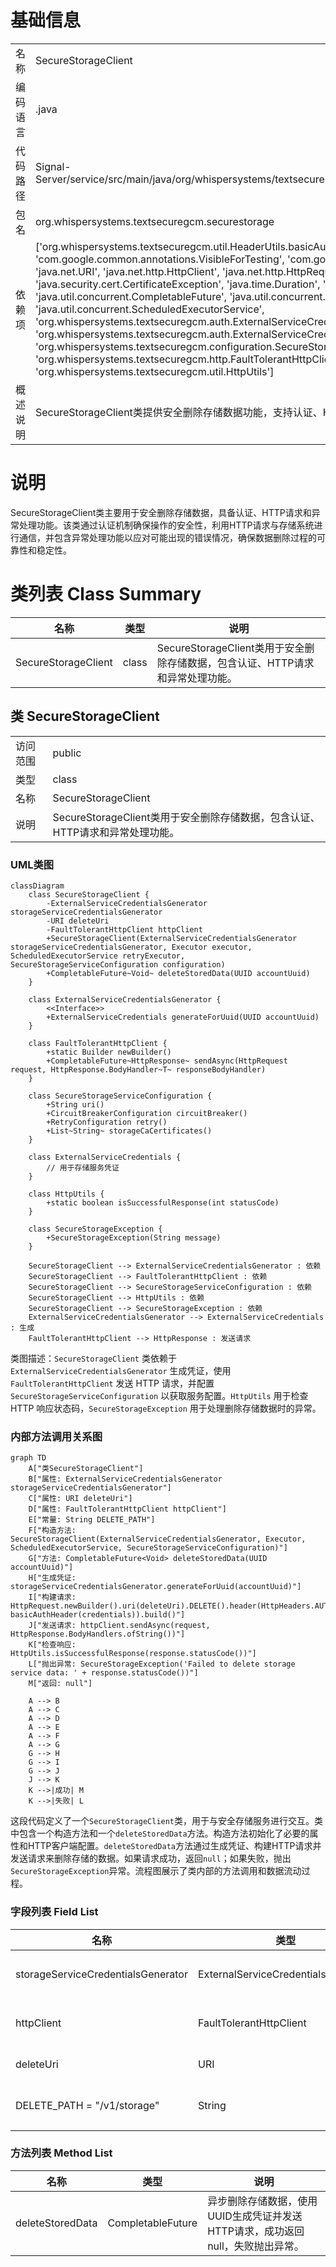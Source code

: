 # 基础信息

|      |      |
|------|------|
| 名称 | SecureStorageClient |
| 编码语言 | .java |
| 代码路径 | Signal-Server/service/src/main/java/org/whispersystems/textsecuregcm/securestorage/SecureStorageClient.java |
| 包名 | org.whispersystems.textsecuregcm.securestorage |
| 依赖项 | ['org.whispersystems.textsecuregcm.util.HeaderUtils.basicAuthHeader', 'com.google.common.annotations.VisibleForTesting', 'com.google.common.net.HttpHeaders', 'java.net.URI', 'java.net.http.HttpClient', 'java.net.http.HttpRequest', 'java.net.http.HttpResponse', 'java.security.cert.CertificateException', 'java.time.Duration', 'java.util.UUID', 'java.util.concurrent.CompletableFuture', 'java.util.concurrent.Executor', 'java.util.concurrent.ScheduledExecutorService', 'org.whispersystems.textsecuregcm.auth.ExternalServiceCredentials', 'org.whispersystems.textsecuregcm.auth.ExternalServiceCredentialsGenerator', 'org.whispersystems.textsecuregcm.configuration.SecureStorageServiceConfiguration', 'org.whispersystems.textsecuregcm.http.FaultTolerantHttpClient', 'org.whispersystems.textsecuregcm.util.HttpUtils'] |
| 概述说明 | SecureStorageClient类提供安全删除存储数据功能，支持认证、HTTP请求和异常处理。 |

# 说明

SecureStorageClient类主要用于安全删除存储数据，具备认证、HTTP请求和异常处理功能。该类通过认证机制确保操作的安全性，利用HTTP请求与存储系统进行通信，并包含异常处理功能以应对可能出现的错误情况，确保数据删除过程的可靠性和稳定性。

# 类列表 Class Summary

| 名称   | 类型  | 说明 |
|-------|------|-------------|
| SecureStorageClient | class | SecureStorageClient类用于安全删除存储数据，包含认证、HTTP请求和异常处理功能。 |



## 类 SecureStorageClient

|      |      |
|------|------|
| 访问范围 | public |
| 类型 | class |
| 名称 | SecureStorageClient |
| 说明 | SecureStorageClient类用于安全删除存储数据，包含认证、HTTP请求和异常处理功能。 |


### UML类图

```mermaid
classDiagram
    class SecureStorageClient {
        -ExternalServiceCredentialsGenerator storageServiceCredentialsGenerator
        -URI deleteUri
        -FaultTolerantHttpClient httpClient
        +SecureStorageClient(ExternalServiceCredentialsGenerator storageServiceCredentialsGenerator, Executor executor, ScheduledExecutorService retryExecutor, SecureStorageServiceConfiguration configuration)
        +CompletableFuture~Void~ deleteStoredData(UUID accountUuid)
    }

    class ExternalServiceCredentialsGenerator {
        <<Interface>>
        +ExternalServiceCredentials generateForUuid(UUID accountUuid)
    }

    class FaultTolerantHttpClient {
        +static Builder newBuilder()
        +CompletableFuture~HttpResponse~ sendAsync(HttpRequest request, HttpResponse.BodyHandler~T~ responseBodyHandler)
    }

    class SecureStorageServiceConfiguration {
        +String uri()
        +CircuitBreakerConfiguration circuitBreaker()
        +RetryConfiguration retry()
        +List~String~ storageCaCertificates()
    }

    class ExternalServiceCredentials {
        // 用于存储服务凭证
    }

    class HttpUtils {
        +static boolean isSuccessfulResponse(int statusCode)
    }

    class SecureStorageException {
        +SecureStorageException(String message)
    }

    SecureStorageClient --> ExternalServiceCredentialsGenerator : 依赖
    SecureStorageClient --> FaultTolerantHttpClient : 依赖
    SecureStorageClient --> SecureStorageServiceConfiguration : 依赖
    SecureStorageClient --> HttpUtils : 依赖
    SecureStorageClient --> SecureStorageException : 依赖
    ExternalServiceCredentialsGenerator --> ExternalServiceCredentials : 生成
    FaultTolerantHttpClient --> HttpResponse : 发送请求
```

类图描述：`SecureStorageClient` 类依赖于 `ExternalServiceCredentialsGenerator` 生成凭证，使用 `FaultTolerantHttpClient` 发送 HTTP 请求，并配置 `SecureStorageServiceConfiguration` 以获取服务配置。`HttpUtils` 用于检查 HTTP 响应状态码，`SecureStorageException` 用于处理删除存储数据时的异常。


### 内部方法调用关系图

```mermaid
graph TD
    A["类SecureStorageClient"]
    B["属性: ExternalServiceCredentialsGenerator storageServiceCredentialsGenerator"]
    C["属性: URI deleteUri"]
    D["属性: FaultTolerantHttpClient httpClient"]
    E["常量: String DELETE_PATH"]
    F["构造方法: SecureStorageClient(ExternalServiceCredentialsGenerator, Executor, ScheduledExecutorService, SecureStorageServiceConfiguration)"]
    G["方法: CompletableFuture<Void> deleteStoredData(UUID accountUuid)"]
    H["生成凭证: storageServiceCredentialsGenerator.generateForUuid(accountUuid)"]
    I["构建请求: HttpRequest.newBuilder().uri(deleteUri).DELETE().header(HttpHeaders.AUTHORIZATION, basicAuthHeader(credentials)).build()"]
    J["发送请求: httpClient.sendAsync(request, HttpResponse.BodyHandlers.ofString())"]
    K["检查响应: HttpUtils.isSuccessfulResponse(response.statusCode())"]
    L["抛出异常: SecureStorageException('Failed to delete storage service data: ' + response.statusCode())"]
    M["返回: null"]

    A --> B
    A --> C
    A --> D
    A --> E
    A --> F
    A --> G
    G --> H
    G --> I
    G --> J
    J --> K
    K -->|成功| M
    K -->|失败| L
```

这段代码定义了一个`SecureStorageClient`类，用于与安全存储服务进行交互。类中包含一个构造方法和一个`deleteStoredData`方法。构造方法初始化了必要的属性和HTTP客户端配置。`deleteStoredData`方法通过生成凭证、构建HTTP请求并发送请求来删除存储的数据。如果请求成功，返回`null`；如果失败，抛出`SecureStorageException`异常。流程图展示了类内部的方法调用和数据流动过程。

### 字段列表 Field List

| 名称  | 类型  | 说明 |
|-------|-------|------|
| storageServiceCredentialsGenerator | ExternalServiceCredentialsGenerator | 私有且不可变的存储服务凭证生成器实例。 |
| httpClient | FaultTolerantHttpClient | 私有且不可变的容错HTTP客户端实例。 |
| deleteUri | URI | 私有不可变URI变量deleteUri。 |
| DELETE_PATH = "/v1/storage" | String | 测试可见的删除路径常量定义为"/v1/storage"。 |

### 方法列表 Method List

| 名称  | 类型  | 说明 |
|-------|-------|------|
| deleteStoredData | CompletableFuture<Void> | 异步删除存储数据，使用UUID生成凭证并发送HTTP请求，成功返回null，失败抛出异常。 |




